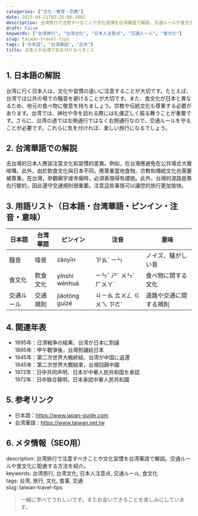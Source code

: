 ```yaml
---
categories: ["文化・教育・宗教"]
date: 2025-04-21T02:25:00.398Z
description: 台湾旅行で注意すべきことや文化習慣を台湾華語で解説。交通ルールや食文化に配慮する方法を紹介。
draft: False
keywords: ["台湾旅行", "台湾文化", "日本人注意点", "交通ルール", "食文化"]
slug: taiwan-travel-tips
tags: ["日本語", "台湾華語", "此外"]
title: 日本人が台湾で気を付けるべきこと
---
```




## 1. 日本語の解説  
台湾に行く日本人は、文化や習慣の違いに注意することが大切です。たとえば、台湾では公共の場での騒音を避けることが大切です。また、食文化が日本と異なるため、地元の食べ物に敬意を持ちましょう。宗教や伝統文化も尊重する必要があります。台湾では、神社や寺を訪れる際には礼儀正しく振る舞うことが重要です。さらに、台湾の道では左側通行ではなく右側通行なので、交通ルールを守ることが必要です。これらに気を付ければ、楽しい旅行になるでしょう。

## 2. 台湾華語での解説  
去台灣的日本人應該注意文化和習慣的差異。例如，在台灣應避免在公共場合大聲喧嘩。此外，由於飲食文化與日本不同，應尊重當地食物。宗教和傳統文化也需要被尊重。在台灣，參觀廟宇或寺廟時，必須表現得有禮貌。此外，台灣的道路是靠右行駛的，因此遵守交通規則很重要。注意這些事情可以讓您的旅行更加愉快。

## 3. 用語リスト（日本語・台湾華語・ピンイン・注音・意味）  
| 日本語    | 台湾華語 | ピンイン    | 注音          | 意味                     |
|------------|----------|-------------|---------------|--------------------------|
| 騒音       | 噪音     | zàoyīn      | ㄗㄠˋ ㄧㄣ    | ノイズ、騒がしい音       |
| 食文化     | 飲食文化 | yǐnshí wénhuà | ㄧㄣˇ ㄕˊ ㄨㄣˊ ㄏㄨㄚˋ | 食べ物に関する文化     |
| 交通ルール | 交通規則 | jiāotōng guīzé | ㄐㄧㄠ ㄊㄨㄥ ㄍㄨㄟ ㄗㄜˊ | 道路や交通に関する規則 |

## 4. 関連年表  
- 1895年：日清戦争の結果、台湾が日本に割譲  
  1895年：甲午戰爭後，台灣割讓給日本  
- 1945年：第二次世界大戦終結、台湾が中国に返還  
  1945年：第二次世界大戰結束，台灣回歸中國  
- 1972年：日中共同声明、日本が中華人民共和国を承認  
  1972年：日中聯合聲明，日本承認中華人民共和國  

## 5. 参考リンク  
- 日本語：https://www.japan-guide.com  
- 台湾華語：https://www.taiwan.net.tw  

## 6. メタ情報（SEO用）  
description: 台湾旅行で注意すべきことや文化習慣を台湾華語で解説。交通ルールや食文化に配慮する方法を紹介。  
keywords: 台湾旅行, 台湾文化, 日本人注意点, 交通ルール, 食文化  
tags: 台湾, 旅行, 文化, 食事, 交通  
slug: taiwan-travel-tips  

> 一緒に学べてうれしいです。またお会いできることを楽しみにしています。